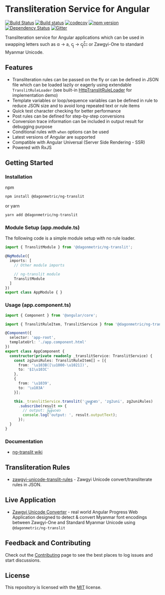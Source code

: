# Transliteration Service for Angular

[![Build Status](https://dev.azure.com/DagonMetric/ng-translit/_apis/build/status/DagonMetric.ng-translit?branchName=master)](https://dev.azure.com/DagonMetric/ng-translit/_build/latest?definitionId=8&branchName=master)
[![Build status](https://ci.appveyor.com/api/projects/status/83mp8bintrt5nx37/branch/master?svg=true)](https://ci.appveyor.com/project/admindagonmetriccom/ng-translit/branch/master)
[![codecov](https://codecov.io/gh/DagonMetric/ng-translit/branch/master/graph/badge.svg)](https://codecov.io/gh/DagonMetric/ng-translit)
[![npm version](https://img.shields.io/npm/v/@dagonmetric/ng-translit.svg)](https://www.npmjs.com/package/@dagonmetric/ng-translit)
[![Dependency Status](https://david-dm.org/DagonMetric/ng-translit.svg)](https://david-dm.org/DagonMetric/ng-translit)
[![Gitter](https://badges.gitter.im/DagonMetric/general.svg)](https://gitter.im/DagonMetric/general?utm_source=badge&utm_medium=badge&utm_campaign=pr-badge)

Transliteration service for Angular applications which can be used in swapping letters such as α → a, ၎ → ၎င်း or Zawgyi-One to standard Myanmar Unicode.

## Features

* Transliteration rules can be passed on the fly or can be defined in JSON file which can be loaded lazily or eagerly using extendable `TranslitRuleLoader` (see built-in [HttpTranslitRuleLoader](https://github.com/DagonMetric/ng-translit/blob/master/modules/ng-translit/http-loader/src/http-translit-rule-loader.ts) for implementation demo)
* Template variables or loop/sequence variables can be defined in rule to reduce JSON size and to avoid long repeated text or rule items
* Quick test character checking for better performance
* Post rules can be defined for step-by-step conversions
* Conversion trace information can be included in output result for debugging purpose
* Conditional rules with `when` options can be used
* Latest versions of Angular are supported
* Compatible with Angular Universal (Server Side Rendering - SSR)
* Powered with RxJS

## Getting Started

### Installation

npm

```bash
npm install @dagonmetric/ng-translit
```

or yarn

```bash
yarn add @dagonmetric/ng-translit
```

### Module Setup (app.module.ts)

The following code is a simple module setup with no rule loader.

```typescript
import { TranslitModule } from '@dagonmetric/ng-translit';

@NgModule({
  imports: [
    // Other module imports

    // ng-translit module
    TranslitModule
  ]
})
export class AppModule { }
```

### Usage (app.component.ts)

```typescript
import { Component } from '@angular/core';

import { TranslitRuleItem, TranslitService } from '@dagonmetric/ng-translit';

@Component({
  selector: 'app-root',
  templateUrl: './app.component.html'
})
export class AppComponent {
  constructor(private readonly _translitService: TranslitService) {
    const zg2uniRules: TranslitRuleItem[] = [{
      from: '\u103B([\u1000-\u1021])',
      to: '$1\u103C'
    },
    {
      from: '\u1039',
      to: '\u103A'
    }];

    this._translitService.translit('ျမန္မာစာ', 'zg2uni', zg2uniRules)
      .subscribe(result => {
        // output: မြန်မာစာ
        console.log('output: ', result.outputText);
      });
  }
}
```

### Documentation

* [ng-translit wiki](https://github.com/DagonMetric/ng-translit/wiki)

## Transliteration Rules

* [zawgyi-unicode-translit-rules](https://github.com/myanmartools/zawgyi-unicode-translit-rules) - Zawgyi Unicode convert/transliterate rules in JSON.

## Live Application

* [Zawgyi Unicode Converter](https://zawgyi-unicode-converter.myanmartools.org) - real world Angular Progress Web Application designed to detect & convert Myanmar font encodings between Zawgyi-One and Standard Myanmar Unicode using `@dagonmetric/ng-translit`

## Feedback and Contributing

Check out the [Contributing](https://github.com/DagonMetric/ng-translit/blob/master/CONTRIBUTING.md) page to see the best places to log issues and start discussions.

## License

This repository is licensed with the [MIT](https://github.com/DagonMetric/ng-translit/blob/master/LICENSE) license.
